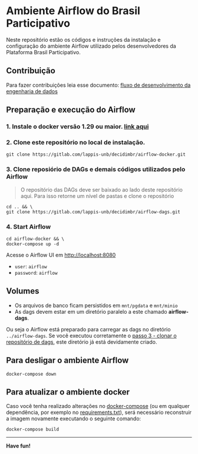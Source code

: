 # Ambiente Airflow do Brasil Participativo

Neste repositório estão os códigos e instruções da instalação e configuração do ambiente Airflow utilizado pelos desenvolvedores da Plataforma Brasil Participativo.

## Contribuição

Para fazer contribuições leia esse documento: [fluxo de desenvolvimento da engenharia de dados](https://gitlab.com/lappis-unb/decidimbr/ecossistemasl/-/wikis/estrutura/Engenharia-de-Dados/Fluxo%20de%20Desenvolvimento)

## Preparação e execução do Airflow

### 1. Instale o docker versão 1.29 ou maior. [link aqui](https://docs.docker.com/desktop/)

### 2. Clone este repositório no local de instalação.

```shell
git clone https://gitlab.com/lappis-unb/decidimbr/airflow-docker.git
```

### 3. Clone reposiório de DAGs e demais códigos utilizados pelo Airflow

> O repositório das DAGs deve ser baixado ao lado deste repositório aqui. Para isso retorne um nível de pastas e clone o repositório

```shell
cd .. && \
git clone https://gitlab.com/lappis-unb/decidimbr/airflow-dags.git
```

### 4. Start Airflow

```shell
cd airflow-docker && \
docker-compose up -d
```

Acesse o Airflow UI em [http://localhost:8080](http://localhost:8080)

* `user`: `airflow`
* `password`: `airflow`

## Volumes

* Os arquivos de banco ficam persistidos em `mnt/pgdata` e `mnt/minio`
* As dags devem estar em um diretório paralelo a este chamado **airflow-dags**.

Ou seja o Airflow está preparado para carregar as dags no diretório `../airflow-dags`. Se você executou corretamente o [passo 3 - clonar o repositório de dags](#3-clone-reposiório-de-dags-e-demais-códigos-utilizados-pelo-airflow), este diretório já está devidamente criado.

## Para desligar o ambiente Airflow

```shell
docker-compose down
```

## Para atualizar o ambiente docker

Caso você tenha realizado alterações no [docker-compose](docker-compose.yml) (ou em qualquer
dependência, por exemplo no [requirements.txt](requirements.txt)), será necessário reconstruir a imagem novamente executando o seguinte comando:

```shell
docker-compose build
```

---
**Have fun!**
